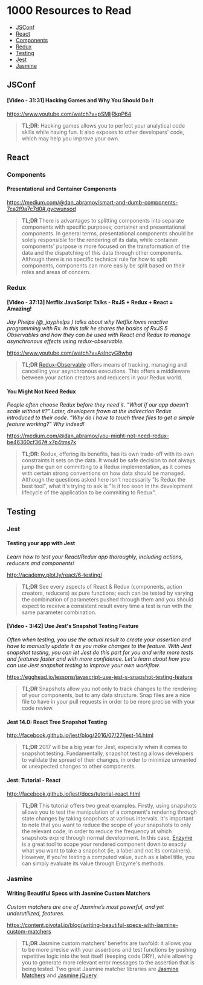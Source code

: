 # 1000 Resources to Read

- [JSConf](#jsconf)
- [React](#react)
 - [Components](#components)
 - [Redux](#redux)
- [Testing](#testing)
 - [Jest](#jest)
 - [Jasmine](#jasmine)

## JSConf

#### [Video - 31:31] Hacking Games and Why You Should Do It

https://www.youtube.com/watch?v=pSMljRkpP64

> **TL;DR**: Hacking games allows you to perfect your analytical code skills while having fun. It also exposes to other developers' code, which may help you improve your own.

## React

### Components

#### Presentational and Container Components

https://medium.com/@dan_abramov/smart-and-dumb-components-7ca2f9a7c7d0#.gycwunsod

> **TL;DR** There is advantages to splitting components into separate components with specific purposes; container and presentational components. In general terms, presentational components should be solely responsible for the rendering of its data, while container components' purpose is more focused on the transformation of the data and the dispatching of this data through other components. Although there is no specific technical rule for how to split components, components can more easily be split based on their roles and areas of concern.

### Redux

#### [Video - 37:13] Netflix JavaScript Talks - RxJS + Redux + React = Amazing!
*Jay Phelps (@_jayphelps ) talks about why Netflix loves reactive programming with Rx. In this talk he shares the basics of RxJS 5 Observables and how they can be used with React and Redux to manage asynchronous effects using redux-observable.*

https://www.youtube.com/watch?v=AslncyG8whg

> **TL;DR** [Redux-Observable](https://github.com/redux-observable/redux-observable) offers means of tracking, managing and cancelling your asynchronous executions. This offers a middleware between your action creators and reducers in your Redux world.

#### You Might Not Need Redux

*People often choose Redux before they need it. “What if our app doesn’t scale without it?” Later, developers frown at the indirection Redux introduced to their code. “Why do I have to touch three files to get a simple feature working?” Why indeed!*

https://medium.com/@dan_abramov/you-might-not-need-redux-be46360cf367#.x7p4tms7k

> **TL;DR**: Redux, offering its benefits, has its own trade-off with its own constraints it sets on the data. It would be safe decision to not always jump the gun on committing to a Redux implementation, as it comes with certain strong conventions on how data should be managed. Although the questions asked here isn't necessarily "Is Redux the best tool", what it's trying to ask is "Is it too soon in the development lifecycle of the application to be commiting to Redux".

## Testing

### Jest

#### Testing your app with Jest
*Learn how to test your React/Redux app thoroughly, including actions, reducers and components!*

http://academy.plot.ly/react/6-testing/

> **TL;DR** See every aspects of React & Redux (components, action creators, reducers) as pure functions; each can be tested by varying the combination of parameters pushed through them and you should expect to receive a consistent result every time a test is run with the same parameter combination.

#### [Video - 3:42] Use Jest's Snapshot Testing Feature

*Often when testing, you use the actual result to create your assertion and have to manually update it as you make changes to the feature. With Jest snapshot testing, you can let Jest do this part for you and write more tests and features faster and with more confidence. Let's learn about how you can use Jest snapshot testing to improve your own workflow.*

https://egghead.io/lessons/javascript-use-jest-s-snapshot-testing-feature

> **TL;DR** Snapshots allow you not only to track changes to the rendering of your components, but to any data structure. Snap files are a nice file to have in your pull requests in order to be more precise with your code review.

#### Jest 14.0: React Tree Snapshot Testing

http://facebook.github.io/jest/blog/2016/07/27/jest-14.html

> **TL;DR** 2017 will be a big year for Jest, especially when it comes to snapshot testing. Fundamentally, snapshot testing allows developers to validate the spread of their changes, in order to minimize unwanted or unexpected changes to other components.

#### Jest: Tutorial - React

http://facebook.github.io/jest/docs/tutorial-react.html

> **TL;DR** This tutorial offers two great examples. Firstly, using snapshots allows you to test the manipulation of a compnent's rendering through state changes by taking snapshots at various intervals. It's important to note that you want to reduce the scope of your snapshots to only the relevant code, in order to reduce the frequency at which snapshots expire through normal development. In this case, [Enzyme](https://github.com/airbnb/enzyme) is a great tool to scope your rendered component down to exactly what you want to take a snapshot (ie, a label and not its containers). However, if you're testing a computed value, such as a label title, you can simply evaluate its value through Enzyme's methods.

### Jasmine

#### Writing Beautiful Specs with Jasmine Custom Matchers

*Custom matchers are one of Jasmine’s most powerful, and yet underutilized, features.*

https://content.pivotal.io/blog/writing-beautiful-specs-with-jasmine-custom-matchers

> **TL;DR** Jasmine custom matchers' benefits are twofold: it allows you to be more precise with your assertions and test functions by pushing repetitive logic into the test itself (keeping code DRY), while allowing you to generate more relevant error messages to the assertion that is being tested. Two great Jasmine matcher libraries are [Jasmine Matchers](https://github.com/JamieMason/Jasmine-Matchers) and [Jasmine jQuery](https://github.com/velesin/jasmine-jquery).
